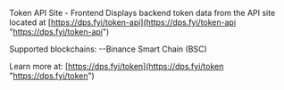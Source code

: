 Token API Site - Frontend
Displays backend token data from the API site located at [https://dps.fyi/token-api](https://dps.fyi/token-api "https://dps.fyi/token-api")

Supported blockchains:
--Binance Smart Chain (BSC)

Learn more at: [https://dps.fyi/token](https://dps.fyi/token "https://dps.fyi/token")
